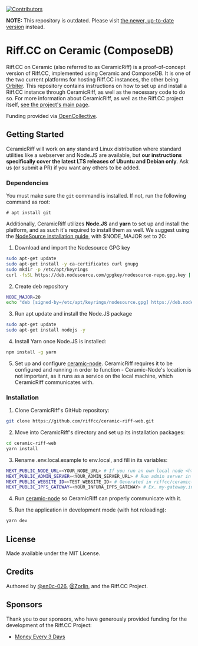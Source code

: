 [![Contributors](https://img.shields.io/opencollective/all/riffcc?style=flat-square)](https://opencollective.com/riffcc)

**NOTE:** This repository is outdated. Please visit [the newer, up-to-date version](https://github.com/riffcc/riff.cc-vue) instead.

# Riff.CC on Ceramic (ComposeDB)

Riff.CC on Ceramic (also referred to as CeramicRiff) is a proof-of-concept version of Riff.CC, implemented using Ceramic and ComposeDB. It is one of the two current platforms for hosting Riff.CC instances, the other being [Orbiter](https://github.com/riffcc/orbiter). This repository contains instructions on how to set up and install a Riff.CC instance through CeramicRiff, as well as the necessary code to do so. For more information about CeramicRiff, as well as the Riff.CC project itself, [see the project's main page](https://riff.cc/riff-docs/).

Funding provided via [OpenCollective](https://opencollective.com/riffcc).

## Getting Started

CeramicRiff will work on any standard Linux distribution where standard utilities like a webserver and Node.JS are available, but **our instructions specifically cover the latest LTS releases of Ubuntu and Debian only**. Ask us (or submit a PR) if you want any others to be added.

### Dependencies

You must make sure the `git` command is installed. If not, run the following command as root:

```
# apt install git
```

Additionally, CeramicRiff utilizes **Node.JS** and **yarn** to set up and install the platform, and as such it's required to install them as well. We suggest using the [NodeSource installation guide](https://github.com/nodesource/distributions#installation-instructions), with $NODE_MAJOR set to 20:

1. Download and import the Nodesource GPG key

```sh
sudo apt-get update
sudo apt-get install -y ca-certificates curl gnupg
sudo mkdir -p /etc/apt/keyrings
curl -fsSL https://deb.nodesource.com/gpgkey/nodesource-repo.gpg.key | sudo gpg --dearmor -o /etc/apt/keyrings/nodesource.gpg
```

2. Create deb repository

```sh
NODE_MAJOR=20
echo "deb [signed-by=/etc/apt/keyrings/nodesource.gpg] https://deb.nodesource.com/node_$NODE_MAJOR.x nodistro main" | sudo tee /etc/apt/sources.list.d/nodesource.list
```

3. Run apt update and install the Node.JS package

```sh
sudo apt-get update
sudo apt-get install nodejs -y
```

4. Install Yarn once Node.JS is installed:
```sh
npm install -g yarn
```

5. Set up and configure [ceramic-node](https://github.com/riffcc/ceramic-node). CeramicRiff requires it to be configured and running in order to function - Ceramic-Node's location is not important, as it runs as a service on the local machine, which CeramicRiff communicates with.

### Installation

1. Clone CeramicRiff's GitHub repository:

```bash
git clone https://github.com/riffcc/ceramic-riff-web.git
```

2. Move into CeramicRiff's directory and set up its installation packages:
```bash
cd ceramic-riff-web
yarn install
```

3. Rename .env.local.example to env.local, and fill in its variables:
```bash
NEXT_PUBLIC_NODE_URL=<YOUR_NODE_URL> # If you run an own local node <http://localhost:7007> , or an external node <http://<SERVER_PUBLIC_IP>:7007>
NEXT_PUBLIC_ADMIN_SERVER=<YOUR_ADMIN_SERVER_URL> # Run admin server in riffcc/ceramic-node repository via yarn run admin:server
NEXT_PUBLIC_WEBSITE_ID=<TEST_WEBSITE_ID> # Generated in riffcc/ceramic-node repository via yarn run generate:website
NEXT_PUBLIC_IPFS_GATEWAY=<YOUR_INFURA_IPFS_GATEWAY> # Ex. my-gateway.infura-ipfs.io
```

4. Run [ceramic-node](https://github.com/riffcc/ceramic-node) so CeramicRiff can properly communicate with it.

5. Run the application in development mode (with hot reloading):
```bash
yarn dev
```

## License
Made available under the MIT License.

## Credits
Authored by [@en0c-026](https://github.com/en0c-026), [@Zorlin](https://github.com/Zorlin), and the Riff.CC Project.

## Sponsors
Thank you to our sponsors, who have generously provided funding for the development of the Riff.CC Project:

* [Money Every 3 Days](http://moneyevery3days.com/)
